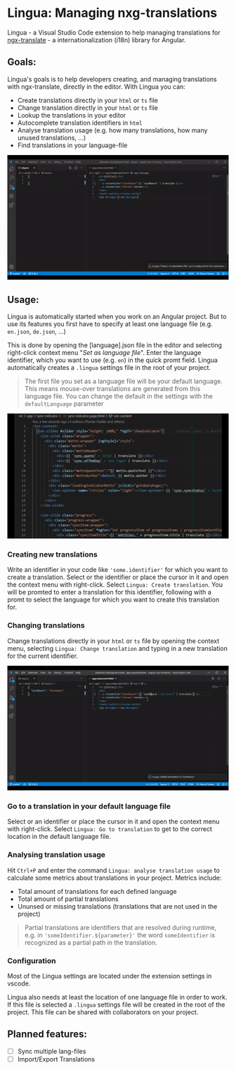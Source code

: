 # Lingua: Managing nxg-translations

Lingua - a Visual Studio Code extension to help managing translations for [ngx-translate](https://github.com/ngx-translate/core) - a internationalization (i18n) library for Angular.

## Goals:

Lingua's goals is to help developers creating, and managing translations with ngx-translate, directly in the editor. With Lingua you can:

-   Create translations directly in your `html` or `ts` file
-   Change translation directly in your `html` or `ts` file
-   Lookup the translations in your editor
-   Autocomplete translation identifiers in `html`
-   Analyse translation usage (e.g. how many translations, how many unused translations, ...)
-   Find translations in your language-file

![Lingua creating translations. A demo video.](images/example_1.gif)

## Usage:

Lingua is automatically started when you work on an Angular project. But to use its features you first have to specify at least one language file (e.g. `en.json`, `de.json`, ...)

This is done by opening the [language].json file in the editor and selecting right-click context menu "_Set as language file_". Enter the language identifier, which you want to use (e.g. `en`) in the quick promt field. Lingua automatically creates a `.lingua` settings file in the root of your project.

> The first file you set as a language file will be your default language. This means mouse-over translations are generated from this language file. You can change the default in the settings with the `defaultLanguage` parameter

![Lingua autocomplete.](images/example_3.gif)

### Creating new translations

Write an identifier in your code like `'some.identifier'` for which you want to create a translation. Select or the identifier or place the cursor in it and open the context menu with right-click. Select `Lingua: Create translation`. You will be promted to enter a translation for this identifier, following with a promt to select the language for which you want to create this translation for.

### Changing translations

Change translations directly in your `html` or `ts` file by opening the context menu, selecting `Lingua: Change translation` and typing in a new translation for the current identifier.

![Lingua changeing translations](images/example_2.gif)

### Go to a translation in your default language file

Select or an identifier or place the cursor in it and open the context menu with right-click. Select `Lingua: Go to translation` to get to the correct location in the default language file.

### Analysing translation usage

Hit `Ctrl+P` and enter the command `Lingua: analyse translation usage` to calculate some metrics about translations in your project. Metrics include:

-   Total amount of translations for each defined language
-   Total amount of partial translations
-   Ununsed or missing translations (translations that are not used in the project)

> Partial translations are identifiers that are resolved during runtime, e.g. in `'someIdentifier.${parameter}'` the word `someIdentifier` is recognized as a partial path in the translation.

### Configuration

Most of the Lingua settings are located under the extension settings in vscode.

Lingua also needs at least the location of one language file in order to work. If this file is selected a `.lingua` settings file will be created in the root of the project.
This file can be shared with collaborators on your project.

## Planned features:

-   [ ] Sync multiple lang-files
-   [ ] Import/Export Translations
